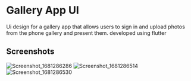 # Gallery App UI

Ui design for a gallery app that allows users to sign in and upload photos from the phone gallery and present them. developed using flutter 

## Screenshots


![Screenshot_1681286286](https://user-images.githubusercontent.com/70327788/231427402-410b77c1-da65-4320-bda7-9ae52938dc49.png)
![Screenshot_1681286514](https://user-images.githubusercontent.com/70327788/231427722-30153a12-33a5-47d1-8a9d-25e4cc7850a9.png)
![Screenshot_1681286530](https://user-images.githubusercontent.com/70327788/231427362-52d6e8ee-1f92-44c5-b26b-24d3c2aa8c73.png)
